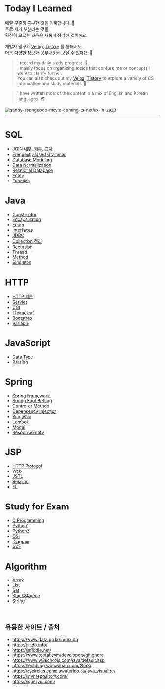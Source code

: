 # Today I Learned

매일 꾸준히 공부한 것을 기록합니다. 🌱 <br> 
주로 제가 헷갈리는 것들, <br> 
확실히 모르는 것들을 새롭게 정리한 것이에요.
<br> <br>
개발자 밍구의 [Velog](https://velog.io/@codingmingu), [Tistory](https://julie-mingu.tistory.com/) 를 통해서도 <br>
더욱 다양한 정보와 공부내용을 보실 수 있어요. 📖

>I record my daily study progress. 🌱 <br>
I mainly focus on organizing topics that confuse me or concepts I want to clarify further. <br> 
You can also check out my [Velog](https://velog.io/@codingmingu), [Tistory](https://julie-mingu.tistory.com/)  to explore a variety of CS information and study materials. 📖

> I have written most of the content in a mix of English and Korean languages. 🌏 

![sandy-spongebob-movie-coming-to-netflix-in-2023](https://github.com/julie-min/TIL/assets/130271406/ab4d59fc-a3e1-47d9-8a11-d7b6789e6ad6)

****
# SQL
- [JOIN 내부, 외부, 교차](SQL/3.%20JOIN.md)
- [Frequently Used Grammar](SQL/2.MySQL_grammar.md)
- [Database Modeling](SQL/4.%20Database%20Modeling.md)
- [Data Normalization](SQL/5.%20Data%20Normalization.md)
- [Relational Database](SQL/6.%20Relational%20Database.md)
- [Entity](SQL/Entity.md)
- [Function](SQL/Function.md)

# Java
- [Constructor](Java/Constructor.md)
- [Encapsulation](Java/Encapsulation.md)
- [Enum](Java/Enum.md)
- [Interfaces](Java/Interface.md)
- [JDBC](Java/JDBC.md)
- [Collection 정리](Java/List_Array_Set.md)
- [Recursion](Java/Recursion.md)
- [Thread](Java/Thread.md)
- [Method](Java/Method.md)
- [Singleton](Java/Singleton.md)

# HTTP
- [HTTP 개론](Webapplication/HTTP.md)
- [Servlet](Webapplication/Servlet.md)
- [CGI](Webapplication/CGI.md)
- [Thymeleaf](Webapplication/Thymeleaf.md)
- [Bootstrap](JQuery/Bootstrap.md)
- [Variable](JQuery/variable.md)

# JavaScript
- [Data Type](JavaScript/DataType.mdDataType.md)
- [Parsing](JavaScript/JSONparsing.mdJSONparsing.md)

# Spring
- [Spring Framework](Spring/1.Spring%20Framework.md)
- [Spring Boot Setting](Spring/2.Spring%20Boot%20Setting.md)
- [Controller Method](Spring/3.%20Controller%20Method.md)
- [Dependency Injection](Spring/4.%20Dependency%20Injection.md)
- [Singleton](Spring/5.%20Singleton.md)
- [Lombok](Spring/Lombok.md)
- [Model](Spring/Model.md)
- [ResponseEntity](Spring/ResponseEntity.md)

# JSP
- [HTTP Protocol](JSP/HTTP_protocol.md)
- [Web](JSP/Web.md)
- [JSTL](JSTL.md)
- [Session](Session.md)
- [EL](EL.md)


# Study for Exam
- [C Programming](C_Programming/Exam_study.md)
- [Python1](Python/Exam_quiz.md)
- [Python2](Python/Exam_study.md)
- [OSI](Engineer_Information_Processing/OSI.md)
- [Diagram](Engineer_Information_Processing/Diagram.md)
- [GoF](Engineer_Information_Processing/GoF.md)

# Algorithm
- [Array](Array.md)
- [List](List.md)
- [Set](Set.md)
- [Stack&Queue](Stack&Queue.md)
- [String](String.md)
   
<br>

## 유용한 사이트 / 출처
- https://www.data.go.kr/index.do
- https://filldb.info/
- https://jsfiddle.net/
- https://www.toptal.com/developers/gitignore
- https://www.w3schools.com/java/default.asp 
- https://techblog.woowahan.com/2553/
- https://cscircles.cemc.uwaterloo.ca/java_visualize/
- https://mvnrepository.com/
- https://jqueryui.com/
